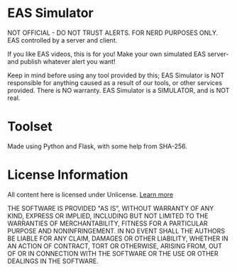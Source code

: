 # EAS Simulator
NOT OFFICIAL - DO NOT TRUST ALERTS. FOR NERD PURPOSES ONLY. EAS controlled by a server and client. 

If you like EAS videos, this is for you! Make your own simulated EAS server- and publish whatever alert you want!

Keep in mind before using any tool provided by this; EAS Simulator is NOT responsible for anything caused as a result of our tools, or other services provided. There is NO warranty. EAS Simulator is a SIMULATOR, and is NOT real.
# Toolset
Made using Python and Flask, with some help from SHA-256.
# License Information
All content here is licensed under Unlicense. [Learn more](LICENSE)

THE SOFTWARE IS PROVIDED "AS IS", WITHOUT WARRANTY OF ANY KIND,
EXPRESS OR IMPLIED, INCLUDING BUT NOT LIMITED TO THE WARRANTIES OF
MERCHANTABILITY, FITNESS FOR A PARTICULAR PURPOSE AND NONINFRINGEMENT.
IN NO EVENT SHALL THE AUTHORS BE LIABLE FOR ANY CLAIM, DAMAGES OR
OTHER LIABILITY, WHETHER IN AN ACTION OF CONTRACT, TORT OR OTHERWISE,
ARISING FROM, OUT OF OR IN CONNECTION WITH THE SOFTWARE OR THE USE OR
OTHER DEALINGS IN THE SOFTWARE.
